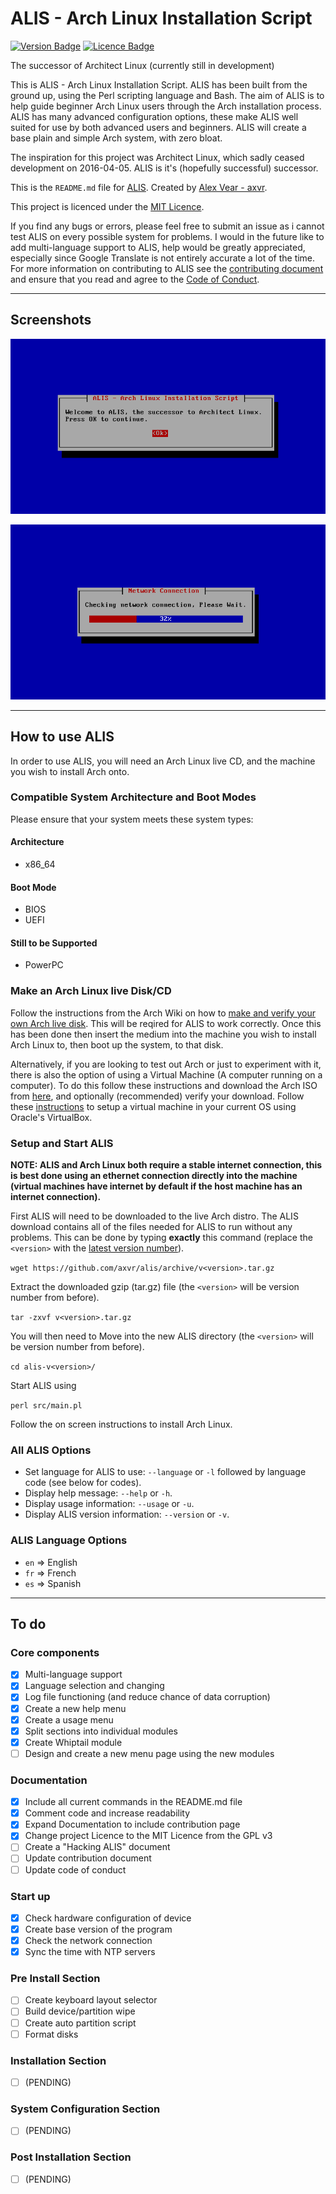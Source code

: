 # ALIS - Arch Linux Installation Script


<!-- Badges made using https://shields.io/ -->
[![Version Badge](https://img.shields.io/badge/Version-v0.2.0-brightgreen.svg)](https://github.com/axvr/alis/releases)
[![Licence Badge](https://img.shields.io/badge/Licence-MIT-blue.svg)](https://github.com/axvr/alis/blob/master/LICENCE)

The successor of Architect Linux (currently still in development)

This is ALIS - Arch Linux Installation Script. ALIS has been built from the ground up, using the Perl scripting language and Bash. The aim of ALIS is to help guide beginner Arch Linux users through the Arch installation process. ALIS has many advanced configuration options, these make ALIS well suited for use by both advanced users and beginners. ALIS will create a base plain and simple Arch system, with zero bloat.

The inspiration for this project was Architect Linux, which sadly ceased development on 2016-04-05. ALIS is it's (hopefully successful) successor.

This is the ```README.md``` file for [ALIS](https://github.com/axvr/alis). Created by [Alex Vear - axvr](https://github.com/axvr).

This project is licenced under the [MIT Licence](https://github.com/axvr/alis/blob/master/LICENCE).

If you find any bugs or errors, please feel free to submit an issue as i cannot test ALIS on every possible system for problems. I would in the future like to add multi-language support to ALIS, help would be greatly appreciated, especially since Google Translate is not entirely accurate a lot of the time. For more information on contributing to ALIS see the [contributing document](https://github.com/axvr/alis/blob/master/CONTRIBUTING.md) and ensure that you read and agree to the [Code of Conduct](https://github.com/axvr/alis/blob/master/CODE_OF_CONDUCT.md).

---

## Screenshots

![Welcome Screen](docs/screenshots/001-alis-welcome-screen.png)

![Network Check](docs/screenshots/003-alis-network-check.png)


---

## How to use ALIS

In order to use ALIS, you will need an Arch Linux live CD, and the machine you wish to install Arch onto.

### Compatible System Architecture and Boot Modes

Please ensure that your system meets these system types:

#### Architecture

* x86_64

#### Boot Mode

* BIOS
* UEFI

#### Still to be Supported

* PowerPC


### Make an Arch Linux live Disk/CD

Follow the instructions from the Arch Wiki on how to [make and verify your own Arch live disk](https://wiki.archlinux.org/index.php/Category:Getting_and_installing_Arch). This will be reqired for ALIS to work correctly. Once this has been done then insert the medium into the machine you wish to install Arch Linux to, then boot up the system, to that disk.

Alternatively, if you are looking to test out Arch or just to experiment with it, there is also the option of using a Virtual Machine (A computer running on a computer). To do this follow these instructions and download the Arch ISO from [here](https://wiki.archlinux.org/index.php/Category:Getting_and_installing_Arch), and optionally (recommended) verify your download. Follow these [instructions](https://www.virtualbox.org/manual/ch01.html) to setup a virtual machine in your current OS using Oracle's VirtualBox.

### Setup and Start ALIS

**NOTE: ALIS and Arch Linux both require a stable internet connection, this is best done using an ethernet connection directly into the machine (virtual machines have internet by default if the host machine has an internet connection).**

First ALIS will need to be downloaded to the live Arch distro. The ALIS download contains all of the files needed for ALIS to run without any problems. This can be done by typing **exactly** this command (replace the ```<version>``` with the [latest version number](https://github.com/axvr/alis/releases)).

```wget https://github.com/axvr/alis/archive/v<version>.tar.gz```

Extract the downloaded gzip (tar.gz) file (the ```<version>``` will be version number from before).

```tar -zxvf v<version>.tar.gz```

You will then need to Move into the new ALIS directory (the ```<version>``` will be version number from before).

```cd alis-v<version>/```

Start ALIS using

```perl src/main.pl```

Follow the on screen instructions to install Arch Linux.


### All ALIS Options

* Set language for ALIS to use: ```--language``` or ```-l``` followed by language code (see below for codes).
* Display help message: ```--help``` or ```-h```.
* Display usage information: ```--usage``` or ```-u```.
* Display ALIS version information: ```--version``` or ```-v```.


### ALIS Language Options

* ```en``` => English
* ```fr``` => French
* ```es``` => Spanish


---


## To do

### Core components

* [x] Multi-language support
* [x] Language selection and changing
* [x] Log file functioning (and reduce chance of data corruption)
* [x] Create a new help menu
* [x] Create a usage menu
* [x] Split sections into individual modules
* [x] Create Whiptail module
* [ ] Design and create a new menu page using the new modules

### Documentation

* [x] Include all current commands in the README.md file
* [x] Comment code and increase readability
* [x] Expand Documentation to include contribution page
* [x] Change project Licence to the MIT Licence from the GPL v3
* [ ] Create a "Hacking ALIS" document
* [ ] Update contribution document
* [ ] Update code of conduct

### Start up

* [x] Check hardware configuration of device
* [x] Create base version of the program
* [x] Check the network connection
* [x] Sync the time with NTP servers

### Pre Install Section

* [ ] Create keyboard layout selector
* [ ] Build device/partition wipe
* [ ] Create auto partition script
* [ ] Format disks

### Installation Section

* [ ] (PENDING)

### System Configuration Section

* [ ] (PENDING)

### Post Installation Section

* [ ] (PENDING)
